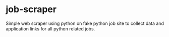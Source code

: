 # job-scraper
Simple web scraper using python on fake python job site to collect data and application links for all python related jobs.
